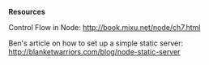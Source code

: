 __Resources__

Control Flow in Node: http://book.mixu.net/node/ch7.html

Ben's article on how to set up a simple static server: http://blanketwarriors.com/blog/node-static-server